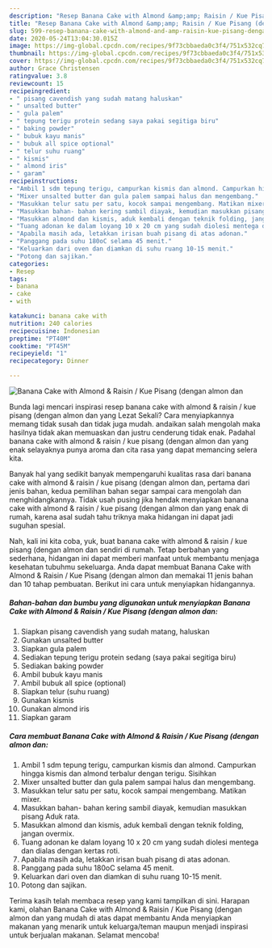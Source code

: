 ```yaml
---
description: "Resep Banana Cake with Almond &amp;amp; Raisin / Kue Pisang (dengan almon dan | Resep Membuat Banana Cake with Almond &amp;amp; Raisin / Kue Pisang (dengan almon dan Yang Enak Dan Lezat"
title: "Resep Banana Cake with Almond &amp;amp; Raisin / Kue Pisang (dengan almon dan | Resep Membuat Banana Cake with Almond &amp;amp; Raisin / Kue Pisang (dengan almon dan Yang Enak Dan Lezat"
slug: 599-resep-banana-cake-with-almond-and-amp-raisin-kue-pisang-dengan-almon-dan-resep-membuat-banana-cake-with-almond-and-amp-raisin-kue-pisang-dengan-almon-dan-yang-enak-dan-lezat
date: 2020-05-24T13:04:30.015Z
image: https://img-global.cpcdn.com/recipes/9f73cbbaeda0c3f4/751x532cq70/banana-cake-with-almond-raisin-kue-pisang-dengan-almon-dan-foto-resep-utama.jpg
thumbnail: https://img-global.cpcdn.com/recipes/9f73cbbaeda0c3f4/751x532cq70/banana-cake-with-almond-raisin-kue-pisang-dengan-almon-dan-foto-resep-utama.jpg
cover: https://img-global.cpcdn.com/recipes/9f73cbbaeda0c3f4/751x532cq70/banana-cake-with-almond-raisin-kue-pisang-dengan-almon-dan-foto-resep-utama.jpg
author: Grace Christensen
ratingvalue: 3.8
reviewcount: 15
recipeingredient:
- " pisang cavendish yang sudah matang haluskan"
- " unsalted butter"
- " gula palem"
- " tepung terigu protein sedang saya pakai segitiga biru"
- " baking powder"
- " bubuk kayu manis"
- " bubuk all spice optional"
- " telur suhu ruang"
- " kismis"
- " almond iris"
- " garam"
recipeinstructions:
- "Ambil 1 sdm tepung terigu, campurkan kismis dan almond. Campurkan hingga kismis dan almond terbalur dengan terigu. Sisihkan"
- "Mixer unsalted butter dan gula palem sampai halus dan mengembang."
- "Masukkan telur satu per satu, kocok sampai mengembang. Matikan mixer."
- "Masukkan bahan- bahan kering sambil diayak, kemudian masukkan pisang Aduk rata."
- "Masukkan almond dan kismis, aduk kembali dengan teknik folding, jangan overmix."
- "Tuang adonan ke dalam loyang 10 x 20 cm yang sudah diolesi mentega dan dialas dengan kertas roti."
- "Apabila masih ada, letakkan irisan buah pisang di atas adonan."
- "Panggang pada suhu 180oC selama 45 menit."
- "Keluarkan dari oven dan diamkan di suhu ruang 10-15 menit."
- "Potong dan sajikan."
categories:
- Resep
tags:
- banana
- cake
- with

katakunci: banana cake with 
nutrition: 240 calories
recipecuisine: Indonesian
preptime: "PT40M"
cooktime: "PT45M"
recipeyield: "1"
recipecategory: Dinner

---
```



![Banana Cake with Almond &amp; Raisin / Kue Pisang (dengan almon dan](https://img-global.cpcdn.com/recipes/9f73cbbaeda0c3f4/751x532cq70/banana-cake-with-almond-raisin-kue-pisang-dengan-almon-dan-foto-resep-utama.jpg)

Bunda lagi mencari inspirasi resep banana cake with almond &amp; raisin / kue pisang (dengan almon dan yang Lezat Sekali? Cara menyiapkannya memang tidak susah dan tidak juga mudah. andaikan salah mengolah maka hasilnya tidak akan memuaskan dan justru cenderung tidak enak. Padahal banana cake with almond &amp; raisin / kue pisang (dengan almon dan yang enak selayaknya punya aroma dan cita rasa yang dapat memancing selera kita.



Banyak hal yang sedikit banyak mempengaruhi kualitas rasa dari banana cake with almond &amp; raisin / kue pisang (dengan almon dan, pertama dari jenis bahan, kedua pemilihan bahan segar sampai cara mengolah dan menghidangkannya. Tidak usah pusing jika hendak menyiapkan banana cake with almond &amp; raisin / kue pisang (dengan almon dan yang enak di rumah, karena asal sudah tahu triknya maka hidangan ini dapat jadi suguhan spesial.


Nah, kali ini kita coba, yuk, buat banana cake with almond &amp; raisin / kue pisang (dengan almon dan sendiri di rumah. Tetap berbahan yang sederhana, hidangan ini dapat memberi manfaat untuk membantu menjaga kesehatan tubuhmu sekeluarga. Anda dapat membuat Banana Cake with Almond &amp; Raisin / Kue Pisang (dengan almon dan memakai 11 jenis bahan dan 10 tahap pembuatan. Berikut ini cara untuk menyiapkan hidangannya.

<!--inarticleads1-->

##### Bahan-bahan dan bumbu yang digunakan untuk menyiapkan Banana Cake with Almond &amp; Raisin / Kue Pisang (dengan almon dan:

1. Siapkan  pisang cavendish yang sudah matang, haluskan
1. Gunakan  unsalted butter
1. Siapkan  gula palem
1. Sediakan  tepung terigu protein sedang (saya pakai segitiga biru)
1. Sediakan  baking powder
1. Ambil  bubuk kayu manis
1. Ambil  bubuk all spice (optional)
1. Siapkan  telur (suhu ruang)
1. Gunakan  kismis
1. Gunakan  almond iris
1. Siapkan  garam




<!--inarticleads2-->

##### Cara membuat Banana Cake with Almond &amp; Raisin / Kue Pisang (dengan almon dan:

1. Ambil 1 sdm tepung terigu, campurkan kismis dan almond. Campurkan hingga kismis dan almond terbalur dengan terigu. Sisihkan
1. Mixer unsalted butter dan gula palem sampai halus dan mengembang.
1. Masukkan telur satu per satu, kocok sampai mengembang. Matikan mixer.
1. Masukkan bahan- bahan kering sambil diayak, kemudian masukkan pisang Aduk rata.
1. Masukkan almond dan kismis, aduk kembali dengan teknik folding, jangan overmix.
1. Tuang adonan ke dalam loyang 10 x 20 cm yang sudah diolesi mentega dan dialas dengan kertas roti.
1. Apabila masih ada, letakkan irisan buah pisang di atas adonan.
1. Panggang pada suhu 180oC selama 45 menit.
1. Keluarkan dari oven dan diamkan di suhu ruang 10-15 menit.
1. Potong dan sajikan.




Terima kasih telah membaca resep yang kami tampilkan di sini. Harapan kami, olahan Banana Cake with Almond &amp; Raisin / Kue Pisang (dengan almon dan yang mudah di atas dapat membantu Anda menyiapkan makanan yang menarik untuk keluarga/teman maupun menjadi inspirasi untuk berjualan makanan. Selamat mencoba!
